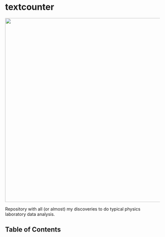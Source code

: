 # textcounter

<img src="https://user-images.githubusercontent.com/55988954/110457149-9ebf0500-80ca-11eb-88ed-6170e939f6b7.png" width="600" /> 

Repository with all (or almost) my discoveries to do typical physics laboratory data analysis.


## Table of Contents

